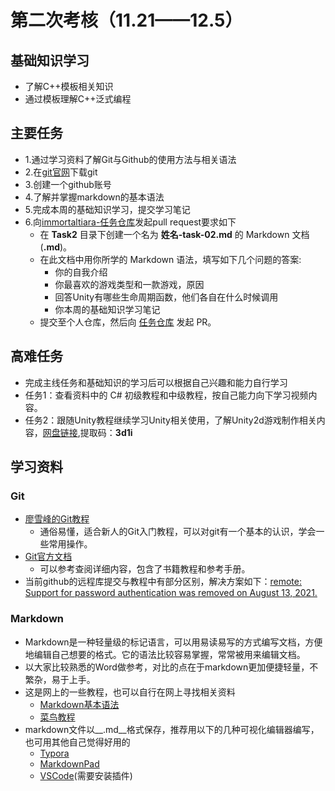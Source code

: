 # 第二次考核（11.21——12.5）
## 基础知识学习
* 了解C++模板相关知识
* 通过模板理解C++泛式编程
## 主要任务
* 1.通过学习资料了解Git与Github的使用方法与相关语法
* 2.在[git官网](https://git-scm.com/)下载git
* 3.创建一个github账号
* 4.了解并掌握markdown的基本语法
* 5.完成本周的基础知识学习，提交学习笔记
* 6.向[immortaltiara-任务仓库](https://github.com/immortaltiara/2021-Autumn)发起pull request要求如下
   * 在 __Task2__ 目录下创建一个名为 __姓名-task-02.md__ 的 Markdown 文档(__.md__)。
   * 在此文档中用你所学的 Markdown 语法，填写如下几个问题的答案:
      * 你的自我介绍
      * 你最喜欢的游戏类型和一款游戏，原因
      * 回答Unity有哪些生命周期函数，他们各自在什么时候调用
      * 你本周的基础知识学习笔记
   * 提交至个人仓库，然后向 [任务仓库](https://github.com/immortaltiara/2021-Autumn) 发起 PR。

## 高难任务
* 完成主线任务和基础知识的学习后可以根据自己兴趣和能力自行学习
* 任务1：查看资料中的 C# 初级教程和中级教程，按自己能力向下学习视频内容。
* 任务2：跟随Unity教程继续学习Unity相关使用，了解Unity2d游戏制作相关内容，[网盘链接](https://pan.baidu.com/s/12HMNH9vdJ-oiWAbsHG1zjw ),提取码：__3d1i__

## 学习资料
### Git
* [廖雪峰的Git教程](https://www.liaoxuefeng.com/wiki/896043488029600)
   * 通俗易懂，适合新人的Git入门教程，可以对git有一个基本的认识，学会一些常用操作。
* [Git官方文档](https://git-scm.com/doc) 
   * 可以参考查阅详细内容，包含了书籍教程和参考手册。
* 当前github的远程库提交与教程中有部分区别，解决方案如下：[remote: Support for password authentication was removed on August 13, 2021.](https://blog.csdn.net/weixin_41010198/article/details/119698015)
### Markdown
* Markdown是一种轻量级的标记语言，可以用易读易写的方式编写文档，方便地编辑自己想要的格式。它的语法比较容易掌握，常常被用来编辑文档。
* 以大家比较熟悉的Word做参考，对比的点在于markdown更加便捷轻量，不繁杂，易于上手。
* 这是网上的一些教程，也可以自行在网上寻找相关资料
  * [Markdown基本语法](https://www.jianshu.com/p/191d1e21f7ed)
  * [菜鸟教程](https://www.runoob.com/markdown/md-tutorial.html)
* markdown文件以__.md__格式保存，推荐用以下的几种可视化编辑器编写，也可用其他自己觉得好用的
  * [Typora](https://typora.io/)
  * [MarkdownPad](http://markdownpad.com/)
  * [VSCode](https://code.visualstudio.com/)(需要安装插件)
